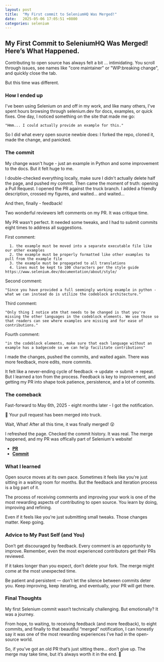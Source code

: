 ```yaml
---
layout: post
title:  "My First commit to SeleniumHQ Was Merged!"
date:   2025-05-06 17:05:51 +0800
categories: selenium
---
```

## My First Commit to SeleniumHQ Was Merged! Here’s What Happened.

Contributing to open source has always felt a bit ... intimidating. You scroll through issues, see names like "core maintainer" or "WIP:breaking change", and quickly close the tab.

But this time was different.

### How I ended up 

I've been using Selenium on and off in my work, and like many others, I've spent hours browsing through selenium.dev for docs, examples, or quick fixes. One day, I noticed something on the site that made me go:


    "Hmm... I could actually provide an example for this."

So I did what every open source newbie does: 
I forked the repo, cloned it, made the change, and panicked. 

### The commit

My change wasn't huge - just an example in Python and some improvement to the docs. But it felt huge to me.

I double-checked everything locally, make sure I didn't actually delete half the page, and pushed my commit. Then came the moment of truth: opening a Pull Request. I opened the PR against the truck branch. I added a friendly description, crossed my figures, and waited... and waited... 

And then, finally - feedback!

Two wonderful reviewers left comments on my PR. It was critique time.

My PR wasn't perfect. It needed some tweaks, and I had to submit commits eight times to address all suggestions.


First comment: 


      1. the example must be moved into a separate executable file like our other examples
      2. the example must be properly formatted like other examples to pull from the example file
      3. the example must be propagated to all translations
      4. lines must be kept to 100 characters per the style guide https://www.selenium.dev/documentation/about/style/


Second comment: 


    "Since you have provided a full seemingly working example in python - what we can instead do is utilize the codeblock architecture."


Third comment: 


    "Only thing I notice atm that needs to be changed is that you're missing the other languages in the codeblock elements. We use those so that readers can see where examples are missing and for ease of contributions."


Fourth comment: 


    "in the codeblock elements, make sure that each language without an example has a badgecode so we can help facilitate contributions"


I made the changes, pushed the commits, and waited again. There was more feedback, more edits, more commits.

It felt like a never-ending cycle of feedback → update → submit → repeat. But I learned a ton from the process. Feedback is key to improvement, and getting my PR into shape took patience, persistence, and a lot of commits.


### The comeback 

Fast-forward to May 6th, 2025 - eight months later - I got the notification.

  🚀 Your pull request has been merged into truck.

Wait, What! After all this time, it was finally merged! 😲

I refreshed the page. 
Checked the commit history. 
It was real. The merge happened, and my PR was offically part of Selenium's website! 

* **[PR](https://github.com/SeleniumHQ/seleniumhq.github.io/pull/1924)**
* **[Commit](https://github.com/SeleniumHQ/seleniumhq.github.io/commit/1309acfaf9eb9cb11e5e476693ba8561abcb8eb5)** 


### What I learned

Open source moves at its own pace. Sometimes it feels like you're just sitting in a waiting room for months. But the feedback and iteration process is a big part of it. 

The process of receiving comments and improving your work is one of the most rewarding aspects of contributing to open source. You learn by doing, improving and refining. 

Even if it feels like you're just submitting small tweaks. Those changes matter. Keep going.

### Advice to My Past Self (and You)

Don’t get discouraged by feedback. Every comment is an opportunity to improve. Remember, even the most experienced contributors get their PRs reviewed.

If it takes longer than you expect, don’t delete your fork. The merge might come at the most unexpected time.

Be patient and persistent — don’t let the silence between commits deter you. Keep improving, keep iterating, and eventually, your PR will get there.


### Final Thoughts

My first Selenium commit wasn’t technically challenging. But emotionally? It was a journey.

From hope, to waiting, to receiving feedback (and more feedback), to eight commits, and finally to that beautiful “merged” notification, I can honestly say it was one of the most rewarding experiences I’ve had in the open-source world.

So, if you’ve got an old PR that’s just sitting there… don’t give up. The merge may take time, but it’s always worth it in the end. 🚀

